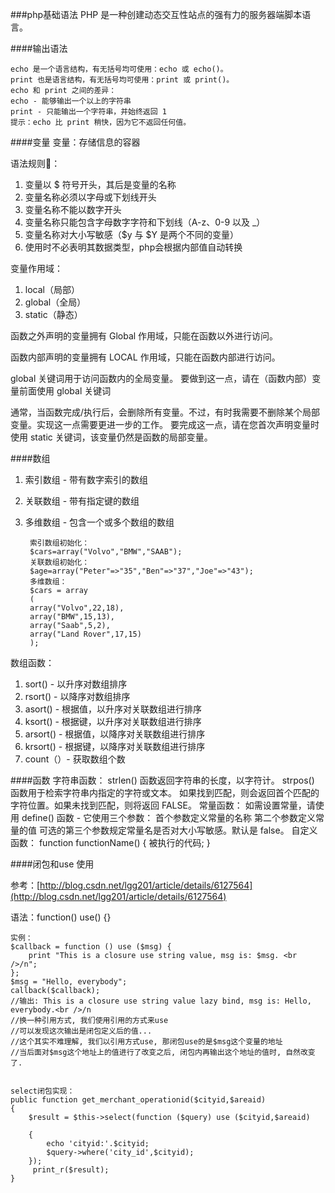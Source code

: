 ###php基础语法
PHP 是一种创建动态交互性站点的强有力的服务器端脚本语言。

####输出语法

	echo 是一个语言结构，有无括号均可使用：echo 或 echo()。
	print 也是语言结构，有无括号均可使用：print 或 print()。
	echo 和 print 之间的差异：
	echo - 能够输出一个以上的字符串
	print - 只能输出一个字符串，并始终返回 1
	提示：echo 比 print 稍快，因为它不返回任何值。
	

####变量
变量：存储信息的容器

语法规则：

1. 变量以 $ 符号开头，其后是变量的名称
2. 变量名称必须以字母或下划线开头
3. 变量名称不能以数字开头
4. 变量名称只能包含字母数字字符和下划线（A-z、0-9 以及 _）
5. 变量名称对大小写敏感（$y 与 $Y 是两个不同的变量）
6. 使用时不必表明其数据类型，php会根据内部值自动转换

变量作用域：

1. local（局部）
2. global（全局）
3. static（静态）

函数之外声明的变量拥有 Global 作用域，只能在函数以外进行访问。

函数内部声明的变量拥有 LOCAL 作用域，只能在函数内部进行访问。

global 关键词用于访问函数内的全局变量。
要做到这一点，请在（函数内部）变量前面使用 global 关键词

通常，当函数完成/执行后，会删除所有变量。不过，有时我需要不删除某个局部变量。实现这一点需要更进一步的工作。
要完成这一点，请在您首次声明变量时使用 static 关键词，该变量仍然是函数的局部变量。


####数组

1. 索引数组 - 带有数字索引的数组
2. 关联数组 - 带有指定键的数组
3. 多维数组 - 包含一个或多个数组的数组

		索引数组初始化：
		$cars=array("Volvo","BMW","SAAB");
		关联数组初始化：
		$age=array("Peter"=>"35","Ben"=>"37","Joe"=>"43");
		多维数组：
		$cars = array
  		(
  		array("Volvo",22,18),
 		array("BMW",15,13),
  		array("Saab",5,2),
  		array("Land Rover",17,15)
  		);
		

数组函数：

1. sort() - 以升序对数组排序 
2. rsort() - 以降序对数组排序
3. asort() - 根据值，以升序对关联数组进行排序
4. ksort() - 根据键，以升序对关联数组进行排序
5. arsort() - 根据值，以降序对关联数组进行排序
6. krsort() - 根据键，以降序对关联数组进行排序
7. count（）- 获取数组个数
		

####函数
	字符串函数：
	strlen() 函数返回字符串的长度，以字符计。
	strpos() 函数用于检索字符串内指定的字符或文本。
	如果找到匹配，则会返回首个匹配的字符位置。如果未找到匹配，则将返回 FALSE。
	常量函数：
	如需设置常量，请使用 define() 函数 - 它使用三个参数：
	首个参数定义常量的名称
	第二个参数定义常量的值
	可选的第三个参数规定常量名是否对大小写敏感。默认是 false。
	自定义函数：
	function functionName() {
  		被执行的代码;
	}
	
	
	
####闭包和use 使用

参考：[http://blog.csdn.net/lgg201/article/details/6127564](http://blog.csdn.net/lgg201/article/details/6127564)

语法：function() use() {}

	实例：
	$callback = function () use ($msg) {  
    	print "This is a closure use string value, msg is: $msg. <br />/n";  
    }; 
    $msg = "Hello, everybody";  
	callback($callback);  
    //输出: This is a closure use string value lazy bind, msg is: Hello, everybody.<br />/n  
	//换一种引用方式, 我们使用引用的方式来use  
	//可以发现这次输出是闭包定义后的值...  
	//这个其实不难理解, 我们以引用方式use, 那闭包use的是$msg这个变量的地址  
	//当后面对$msg这个地址上的值进行了改变之后, 闭包内再输出这个地址的值时, 自然改变了.  


	select闭包实现：
	public function get_merchant_operationid($cityid,$areaid)
	{
		$result = $this->select(function ($query) use ($cityid,$areaid)
			
		{
			echo 'cityid:'.$cityid;
			$query->where('city_id',$cityid);
		});
		 print_r($result);
	}
	
	
	
	